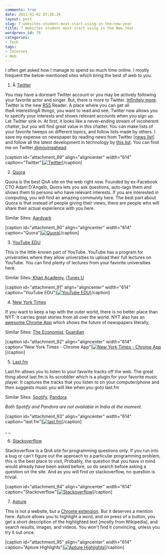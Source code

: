 ```yaml
---
comments: true
date: 2011-01-02 07:26:26
layout: post
slug: 7-websites-student-must-start-using-in-the-new-year
title: 7 Websites student must start using in the New Year
wordpress_id: 78
categories:
- Tech
tags:
- Internet
- Web
---
```


I often get asked how I manage to spend so much time online. I mostly frequent the below-mentioned sites which bring the best of web to you.

1. Â [Twitter ](http://twitter.com)

You may have a dormant Twitter account or you may be actively following your favorite actor and singer. But, there is more to Twitter. [Infinitely more](http://gigaom.com/2010/12/29/evan-williams-on-web-of-infinite-information/). Twitter is the new [RSS](http://en.wikipedia.org/wiki/RSS) Reader. A place where you can get all theÂ interestingÂ things, you want to read and see. Twitter now allows you to specify your interests and shows relevant accounts when you sign up. Let Twitter sink in. At first, it looks like a never-ending stream of incoherent chatter, but you will find great value in this chatter. You can make lists of your favorite tweeps on different topics, and follow lists made by others. I save my expense on newspaper by reading news from Twitter [[news list]](http://twitter.com/#!/movingahead/news) and follow all the latest development in technology by [this list](http://twitter.com/#!/movingahead/technology-news). You can find me on Twitter[ @movingahead](http://twitter.com/#!/movingahead)

[caption id="attachment_89" align="aligncenter" width="614" caption="Twitter"][![Twitter](http://www.rohitmishra.me/blog/wp-content/uploads/2011/01/twitter-1024x640.png)](http://www.rohitmishra.me/blog/wp-content/uploads/2011/01/twitter.png)[/caption]

2. [Quora](http://www.quora.com)

Quora is the best QnA site on the web right now. Founded by ex-Facebook CTO Adam D'Angelo, Quora lets you ask questions, auto-tags them and shows them to persons who have relevant interests. If you are interested in computing, you will find an amazing community here. The best part about Quora is that instead of people giving their views, there are people who will share their actual experience with you here.

Similar Sites: [Aardvark](http://www.vark.com)

[caption id="attachment_90" align="aligncenter" width="614" caption="Quora"][![Quora](http://www.rohitmishra.me/blog/wp-content/uploads/2011/01/quora-1024x640.png)](http://www.rohitmishra.me/blog/wp-content/uploads/2011/01/quora.png)[/caption]

3. [YouTube EDU](http://www.youtube.com/education?b=400)

This is the little-known part of YouTube. YouTube has a program for universities where they allow universities to upload their full lectures on YouTube. You can find plenty of lectures from your favorite universities here.

Similar Sites:[ Khan Academy](www.khanacademy.org), [iTunes U](http://www.apple.com/education/itunes-u/)

[caption id="attachment_91" align="aligncenter" width="614" caption="YouTube EDU"][![YouTube EDU](http://www.rohitmishra.me/blog/wp-content/uploads/2011/01/youtube_edu-1024x640.png)](http://www.rohitmishra.me/blog/wp-content/uploads/2011/01/youtube_edu.png)[/caption]

4. [New York Times](nytimes.com)

If you want to keep a tap with the outer world, there is no better place than NYT. It carries great stories from all over the world. NYT also has an [awesome Chrome App](https://chrome.google.com/webstore/detail/ecmphppfkcfflgglcokcbdkofpfegoel) which shows the future of newspapers literally,

Similar Sites: [The Economist](www.economist.com), [Guardian](www.guardian.co.uk)

[caption id="attachment_92" align="aligncenter" width="614" caption="New York Times - Chrome App"][![New York Times - Chrome App](http://www.rohitmishra.me/blog/wp-content/uploads/2011/01/New-York-Times-Chrome-App-1024x640.png)](http://www.rohitmishra.me/blog/wp-content/uploads/2011/01/New-York-Times-Chrome-App.png)[/caption]

5. [Last.fm](http://www.last.fm)

Last.fm allows you to listen to your favorite tracks off the web. The great thing about last.fm is its scrobbler which is a plugin for your favorite music player. It captures the tracks that you listen to on your computer/phone and then suggests music you will like when you goto last.fm

Similar Sites: [Spotify,](http://www.sptify.com) [Pandora](http://www.pandora.com)

_Both Spotify and Pandora are not available in India at the moment._

[caption id="attachment_93" align="aligncenter" width="614" caption="last.fm"][![last.fm](http://www.rohitmishra.me/blog/wp-content/uploads/2011/01/last.fm_-1024x640.png)](http://www.rohitmishra.me/blog/wp-content/uploads/2011/01/last.fm_.png)[/caption]

_
_

6. [Stackoverflow](http://www.stackoverflow.com)

Stackoverflow is a QnA site for programming questions only. If you run into a bug or can't figure out the approach to a particular programming problem, this is the best place to visit, Probably, the question that you have in mind would already have been asked before, so do search before asking a question on the site. And as you will find on stackoverflow, no question is trivial.

[caption id="attachment_94" align="aligncenter" width="614" caption="Stackoverflow"][![Stackoverflow](http://www.rohitmishra.me/blog/wp-content/uploads/2011/01/Stackoverflow-1024x640.png)](http://www.rohitmishra.me/blog/wp-content/uploads/2011/01/Stackoverflow.png)[/caption]

7. [Apture](http://www.apture.com)

This is not a website, but a [Chrome extension](https://chrome.google.com/extensions/detail/cppaadhnncohnjgallikmjdonfliciek). But it deserves a mention here. Apture allows you to highlight a word, and on press of a button, you get a short description of the highlighted text [mostly from Wikipedia], and search results, images, and videos. You won't find it convincing, unless you try it out once.

[caption id="attachment_95" align="aligncenter" width="614" caption="Apture Highlights"][![Apture Highlights](http://www.rohitmishra.me/blog/wp-content/uploads/2011/01/Apture-Highlights-1024x640.png)](http://www.rohitmishra.me/blog/wp-content/uploads/2011/01/Apture-Highlights.png)[/caption]
